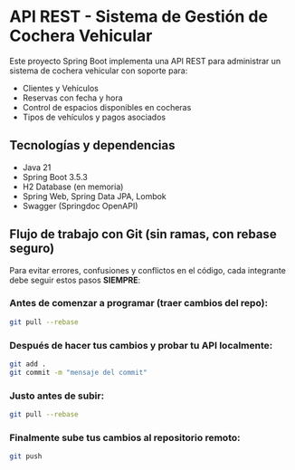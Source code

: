 # API REST - Sistema de Gestión de Cochera Vehicular

Este proyecto Spring Boot implementa una API REST para administrar un sistema de cochera vehicular con soporte para:

- Clientes y Vehículos
- Reservas con fecha y hora
- Control de espacios disponibles en cocheras
- Tipos de vehículos y pagos asociados

## Tecnologías y dependencias

- Java 21
- Spring Boot 3.5.3
- H2 Database (en memoria)
- Spring Web, Spring Data JPA, Lombok
- Swagger (Springdoc OpenAPI)

## Flujo de trabajo con Git (sin ramas, con rebase seguro)

Para evitar errores, confusiones y conflictos en el código, cada integrante debe seguir estos pasos **SIEMPRE**:

### Antes de comenzar a programar (traer cambios del repo):

```bash
git pull --rebase
```

### Después de hacer tus cambios y probar tu API localmente:

```bash
git add .
git commit -m "mensaje del commit"
```

### Justo antes de subir:

```bash
git pull --rebase
```

### Finalmente sube tus cambios al repositorio remoto:

```bash
git push
```
